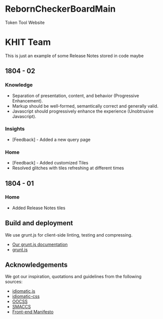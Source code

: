 # RebornCheckerBoardMain
Token Tool Website


# KHIT Team 
This is just an example of some Release Notes stored in code maybe 


## 1804 - 02 
### Knowledge 
* Separation of presentation, content, and behavior (Progressive Enhancement).
* Markup should be well-formed, semantically correct and generally valid.
* Javascript should progressively enhance the experience (Unobtrusive Javascript).

### Insights 
* [Feedback] - Added a new query page 

### Home 
* [Feedback] - Added customized Tiles 
* Resolved glitches with tiles refreshing at different times 

## 1804 - 01 
### Home 
* Added Release Notes tiles 



## Build and deployment

We use grunt.js for client-side linting, testing and compressing.

* [Our grunt.js documentation](https://github.com/svankerkfort/vi-standards/blob/master/grunt.md)
* [grunt.js](https://github.com/cowboy/grunt)


## Acknowledgements

We got our inspiration, quotations and guidelines from the following sources:

* [idiomatic.js](https://github.com/svankerkfort/idiomatic.js)
* [idiomatic-css](https://github.com/svankerkfort/idiomatic-css)
* [OOCSS](https://github.com/stubbornella/oocss)
* [SMACCS](http://smacss.com)
* [Front-end Manifesto](http://f2em.com)
